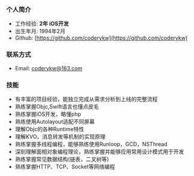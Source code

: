

### 个人简介

* 工作经验: **2年 iOS开发**
* 出生年月: 1994年2月
* Github: [https://github.com/coderykw](https://github.com/coderykw)


### 联系方式
* Email: [coderykw@163.com](coderykw@163.com)


### 技能

* 有丰富的项目经验，能独立完成从需求分析到上线的完整流程
* 熟练掌握Objc,Swift语言也懂点皮毛 
* 熟练掌握iOS开发，略懂php
* 熟练使用Autolayout适配不同屏幕
* 理解Objc的各种Runtime特性
* 理解KVO，消息转发等机制的实现原理
* 熟练掌握多线程编程，能够熟练使用Runloop，GCD，NSThread
* 深刻理解面相对象编程理论，熟练掌握并能够应用常用设计模式用于开发
* 熟练掌握常见数据结构(链表，二叉树等)
* 熟练掌握HTTP、TCP、Socket等网络编程


